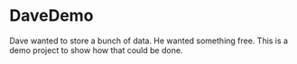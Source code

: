 # DaveDemo
Dave wanted to store a bunch of data. He wanted something free. This is a demo project to show how that could be done.

